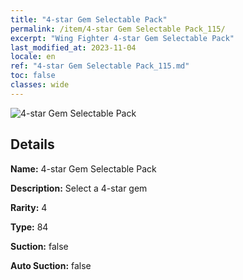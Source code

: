 ```yaml
---
title: "4-star Gem Selectable Pack"
permalink: /item/4-star Gem Selectable Pack_115/
excerpt: "Wing Fighter 4-star Gem Selectable Pack"
last_modified_at: 2023-11-04
locale: en
ref: "4-star Gem Selectable Pack_115.md"
toc: false
classes: wide
---
```



 ![4-star Gem Selectable Pack](/images/item/4-star_Gem_Selectable_Pack_p.png)



## Details

 **Name:** 4-star Gem Selectable Pack 

 **Description:** Select a 4-star gem

 **Rarity:** 4 

 **Type:** 84 

 **Suction:** false 

 **Auto Suction:** false 


